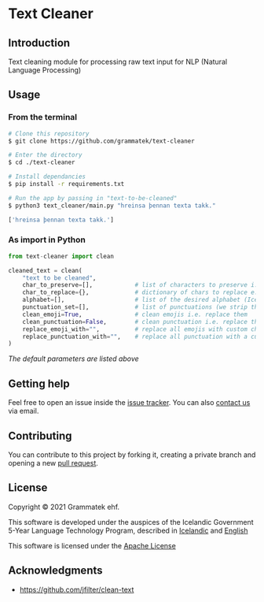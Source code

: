 # Text Cleaner 

## Introduction

Text cleaning module for processing raw text input for NLP (Natural Language Processing)
  
## Usage

### From the terminal

```bash
# Clone this repository
$ git clone https://github.com/grammatek/text-cleaner

# Enter the directory
$ cd ./text-cleaner

# Install dependancies 
$ pip install -r requirements.txt

# Run the app by passing in "text-to-be-cleaned" 
$ python3 text_cleaner/main.py "hreinsa þennan texta takk."

['hreinsa þennan texta takk.']
```

### As import in Python
```python
from text-cleaner import clean

cleaned_text = clean(
    "text to be cleaned",
    char_to_preserve=[],            # list of characters to preserve i.e. forbidden to convert or strip
    char_to_replace={},             # dictionary of chars to replace e.g. {'a': 'x'} converts all 'a' found to 'x'
    alphabet=[],                    # list of the desired alphabet (Icelandic as default)
    punctuation_set=[],             # list of punctuations (we strip the rest)
    clean_emoji=True,               # clean emojis i.e. replace them
    clean_punctuation=False,        # clean punctuation i.e. replace them with      remove, do nothing, replace
    replace_emoji_with="",          # replace all emojis with custom char
    replace_punctuation_with="",    # replace all punctuation with a custom string / char
)
```
*The default parameters are listed above*

## Getting help

Feel free to open an issue inside the [issue tracker](https://github.com/grammatek/text-cleaner/issues). You can also [contact us](mailto:info@grammatek.com) via email.

## Contributing

You can contribute to this project by forking it, creating a private branch and opening a new [pull request](https://github.com/grammatek/text-cleaner/pulls).

## License

Copyright © 2021 Grammatek ehf.

This software is developed under the auspices of the Icelandic Government 5-Year Language Technology Program, described in
[Icelandic](https://www.stjornarradid.is/lisalib/getfile.aspx?itemid=56f6368e-54f0-11e7-941a-005056bc530c) and
[English](https://clarin.is/media/uploads/mlt-en.pdf)

This software is licensed under the [Apache License](LICENSE)

## Acknowledgments
* https://github.com/jfilter/clean-text
